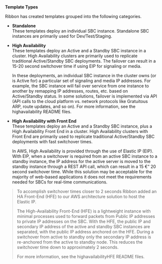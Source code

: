 **Template Types**

Ribbon has created templates grouped into the following categories.

  - **Standalone**   
    These templates deploy an individual SBC instance. Standalone SBC
    instances are primarily used for Dev/Test/Staging.

  - **High Availability**   
    These templates deploy an Active and a Standby SBC instance in a
    cluster. High Availability clusters are primarily used to replicate
    traditional Active/Standby SBC deployments. The failover can result
    in a 15-20 second switchover time if using EIP for signaling or
    media.   
      
    In these deployments, an individual SBC instance in the cluster owns
    (or is Active for) a particular set of signaling and media IP
    addresses. For example, the SBC instance will fail over service from
    one instance to another by remapping IP addresses, routes, etc.
    based on Active/Standby status. In some solutions, failover is
    implemented via API (API calls to the cloud platform vs. network
    protocols like Gratuitous ARP, route updates, and so on). For more
    information, see the highavailability README files.  

  - **High Availability with Front End**   
    These templates deploy an Active and a Standby SBC instance, plus a
    High Availability Front End in a cluster. High Availability clusters
    with Front End are primarily used to replicate traditional
    Active/Standby SBC deployments with fast switchover times.   
      
    In AWS, High Availability is provided through the use of Elastic IP
    (EIP). With EIP, when a switchover is required from an active SBC
    instance to a standby instance, the IP address for the active server
    is moved to the standby instance through a REST API call, which can
    result in a 15 €“ 20 second switchover time. While this solution may
    be acceptable for the majority of web-based applications it does not
    meet the requirements needed for SBCs for real-time communications.

> To accomplish switchover times closer to 2 seconds Ribbon added an HA
> Front-End (HFE) to our AWS architecture solution to host the Elastic
> IP.
> 
> The High-Availability Front-End (HFE) is a lightweight instance with
> minimal processes used to forward packets from Public IP addresses to
> private IP addresses on the SBC. With the HFE, the public IP and
> secondary IP address of the active and standby SBC instances are
> separated, with the public IP address anchored on the HFE. During a
> switchover from active to standby only the secondary IP address is
> re-anchored from the active to standby node. This reduces the
> switchover time down to approximately 2 seconds.
> 
> For more information, see the highavailabilityHFE README files.
